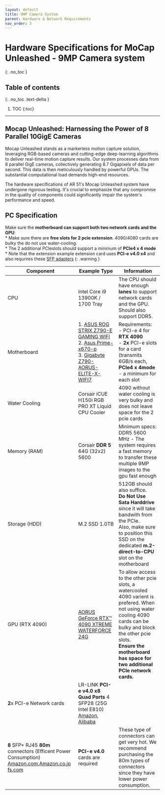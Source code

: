 ```yaml
---
layout: default
title: 9MP Camera System
parent: Hardware & Network Requirements
nav_order: 3
---
```


# Hardware Specifications for MoCap Unleashed - 9MP Camera system
{: .no_toc }

## Table of contents
{: .no_toc .text-delta }

1. TOC
{:toc}

---


## Mocap Unleashed: Harnessing the Power of 8 Parallel 10GigE Cameras
Mocap Unleashed stands as a markerless motion capture solution, leveraging RGB-based cameras and cutting-edge deep-learning algorithms to deliver real-time motion capture results. Our system processes data from 8 parallel GigE cameras, collectively generating 8.7 Gigapixels of data per second. This data is then meticulously handled by powerful GPUs. The substantial computational load demands high-end resources.

The hardware specifications of AR 51's Mocap Unleashed system have undergone rigorous testing. It's crucial to emphasize that any compromise in the quality of components could significantly impair the system's performance and speed.


## PC Specification
Make sure the **motherboard can support both two network cards and the GPU**: <br> * Make sure there are **free slots for 2 pcie extension**.  4090/4080 cards are bulky the do not use water-cooling. <br> * The 2 additional PCIeslots should support a minimum of   **PCIe4 x 4 mode** <br> * Note that the extension example extension card uses  **PCI-e v4.0 x4** and also requrires these [SFP adapters](https://www.alibaba.com/product-detail/LR-LINK-LRXP0010-Y3ATR-10Gb-SFP_1600768803659.html?spm=a2756.order-detail-ta-ta-b.0.0.62332fc2jmW6qL) 
{: .warning }


| Component          | Example Type                                        | Information                                                                                                                                                                                                                                            |
|--------------------|-----------------------------------------------------|--------------------------------------------------------------------------------------------------------------------------------------------------------------------------------------------------------------------------------------------------------|
| CPU                | Intel Core i9 13900K / 1700 Tray                    | The CPU should have enough **lanes** to support network cards and the GPU. Should also support DDR5.                                                                                                                                                   |
| Motherboard        | 1. [ASUS ROG STRIX Z790-E GAMING WIFI](https://rog.asus.com/motherboards/rog-strix/rog-strix-z790-e-gaming-wifi-model/)   <br> 2. [Asus Prime-x670-p](https://www.asus.com/motherboards-components/motherboards/prime/prime-x670-p/techspec/)  <br> 3. [Gigabyte Z790-AORUS-ELITE-X-WIFI7](https://www.gigabyte.com/Motherboard/Z790-AORUS-ELITE-X-WIFI7#kf)                   | Requirements:  <br> - PCI-e 4 for **RTX 4090** <br> - **2x** PCI-e slots for a card (transmits 6GB/s each, **PCIe4 x 4mode** - a minimum for each slot                                                                                                 |
| Water Cooling      | Corsair iCUE H150i RGB PRO XT Liquid CPU Cooler     | 4090 without water cooling is very bulky and does not leave space for the 2 pcie cards                                                                                                                                                                 |
| Memory (RAM)       | Corsair **DDR 5** 64G (32x2) 5600                       | Minimum specs: DDR5 5600 MHz   - The system requires a fast memory to transfer these multiple 9MP images to the gpu fast enough                                                                                                                        |
| Storage (HDD)      | M.2 SSD 1.0TB                                           | 512GB should also suffice.  <br> **Do Not Use Sata Harddrive** since it will take bandwith from the PCIe.   <br> Also, make sure to position this SSD on the dedicated **m.2-direct-to-CPU** slot on the motherboard                                   |
| GPU (RTX 4090)     | [AORUS GeForce RTX™ 4090 XTREME WATERFORCE 24G](https://www.gigabyte.com/Graphics-Card/GV-N4090AORUSX-W-24GD-rev-11#kf)            | To allow access to the other pcie slots, a watercooled 4090 varient is prefered. When not using water cooling 4090 cards can be bulky and block the other pcie slots. <br> **Ensure the motherboard has space for two additional PCIe network cards.** |
| **2**x PCI-e Network cards | LR-LINK **PCI-e v4.0 x8 Quad Ports** 4 SFP28 (25G Intel E810)   [Amazon](https://www.amazon.com/Quad-Port-SFP28-Ethernet-Network-Adapter/dp/B0D2NFV4JV?ref_=ast_sto_dp), [Alibaba](https://www.alibaba.com/product-detail/LR-LINK-PCI-Express-v4-0_1600768840919.html?spm=a2756.order-detail-ta-ta-b.0.0.62332fc2jmW6qL) <br>
       **8** SFP+ RJ45 **80m** connectors (Efficent Power Consumption) [Amazon.com](https://www.amazon.com/dp/B0C1Z1W8PF?ref=ppx_yo2ov_dt_b_fed_asin_title&th=1),[Amazon.co.jp](https://www.amazon.co.jp/gp/product/B0BRKQNZJX/ref=ppx_yo_dt_b_asin_title_o00_s00?ie=UTF8&th=1) [fs.com](https://www.fs.com/products/154924.html?attribute=95101&id=3757118)           | **PCI-e v4.0** cards are required  | These type of connectors can get very hot. We recommend purchasing the 80m types of connectors since they have lower power consumption.                                                                                                                

